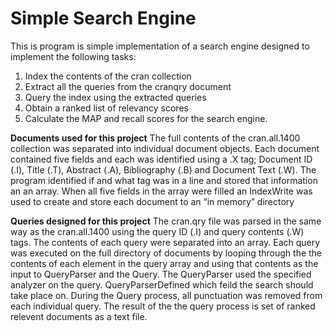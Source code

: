 # Simple Search Engine
This is program is simple implementation of a search engine designed to implement the following tasks:

1. Index the contents of the cran collection 
2. Extract all the queries from the cranqry document 
3. Query the index using the extracted queries 
4. Obtain a ranked list of relevancy scores
5. Calculate the MAP and recall scores for the search engine. 

**Documents used for this project**
The full contents of the cran.all.1400 collection was separated into individual document objects. 
Each document contained five fields and each was identified using a .X tag; Document ID (.I), Title (.T), Abstract (.A), Bibliography (.B) and Document Text (.W).
The program identified if and what tag was in a line and stored that information an an array. 
When all five fields in the array were filled an IndexWrite was used to create and store each document to an “in memory” directory 

**Queries designed for this project** 
The cran.qry file was parsed in the same way as the cran.all.1400 using the query ID (.I) and query contents (.W) tags. 
The contents of each query were separated into an array. 
Each query was executed on the full directory of documents by looping through the the contents of each element in the query array and using that contents as the input to QueryParser and the Query. 
The QueryParser used the specified analyzer on the query.
QueryParserDefined which feild the search should take place on. 
During the Query process, all punctuation was removed from each individual query. 
The result of the the query process is set of ranked relevent documents as a text file. 
